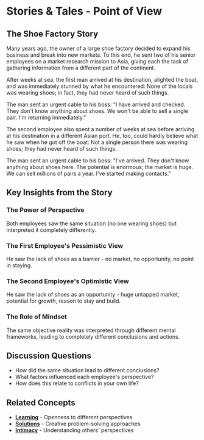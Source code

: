 # Stories & Tales - Point of View

## The Shoe Factory Story

Many years ago, the owner of a large shoe factory decided to expand his business and break into new markets. To this end, he sent two of his senior employees on a market research mission to Asia, giving each the task of gathering information from a different part of the continent.

After weeks at sea, the first man arrived at his destination, alighted the boat, and was immediately stunned by what he encountered: None of the locals was wearing shoes; in fact, they had never heard of such things.

The man sent an urgent cable to his boss: "I have arrived and checked. They don't know anything about shoes. We won't be able to sell a single pair. I'm returning immediately."

The second employee also spent a number of weeks at sea before arriving at his destination in a different Asian port. He, too, could hardly believe what he saw when he got off the boat: Not a single person there was wearing shoes; they had never heard of such things.

The man sent an urgent cable to his boss: "I've arrived. They don't know anything about shoes here. The potential is enormous; the market is huge. We can sell millions of pairs a year. I've started making contacts."

## Key Insights from the Story

### The Power of Perspective
Both employees saw the same situation (no one wearing shoes) but interpreted it completely differently.

### The First Employee's Pessimistic View
He saw the lack of shoes as a barrier - no market, no opportunity, no point in staying.

### The Second Employee's Optimistic View
He saw the lack of shoes as an opportunity - huge untapped market, potential for growth, reason to stay and build.

### The Role of Mindset
The same objective reality was interpreted through different mental frameworks, leading to completely different conclusions and actions.

## Discussion Questions
- How did the same situation lead to different conclusions?
- What factors influenced each employee's perspective?
- How does this relate to conflicts in your own life?

## Related Concepts
- **[Learning](../learning/README.md)** - Openness to different perspectives
- **[Solutions](../solutions/README.md)** - Creative problem-solving approaches
- **[Intimacy](../intimacy/README.md)** - Understanding others' perspectives
